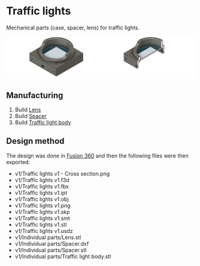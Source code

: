# Traffic lights

Mechanical parts (case, spacer, lens) for traffic lights.

<img src="v1/Traffic lights v1.png" width="50%" /><img src="v1/Traffic lights v1 - Cross section.png" width="50%" />

## Manufacturing

1. Build [Lens](Manufacturing/Lens.md)
2. Build [Spacer](Manufacturing/Spacer.md)
3. Build [Traffic light body](Manufacturing/Traffic%20light%20body.md)

## Design method

The design was done in [Fusion 360](https://www.autodesk.com/products/fusion-360/personal) and then the following files were then exported:

* v1/Traffic lights v1 - Cross section.png
* v1/Traffic lights v1.f3d
* v1/Traffic lights v1.fbx
* v1/Traffic lights v1.ipt
* v1/Traffic lights v1.obj
* v1/Traffic lights v1.png
* v1/Traffic lights v1.skp
* v1/Traffic lights v1.smt
* v1/Traffic lights v1.stl
* v1/Traffic lights v1.usdz
* v1/Individual parts/Lens.stl
* v1/Individual parts/Spacer.dxf
* v1/Individual parts/Spacer.stl
* v1/Individual parts/Traffic light body.stl
